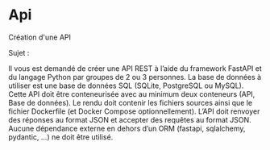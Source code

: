 # Api

Création d'une API 

Sujet : 

Il vous est demandé de créer une API REST à l’aide du framework FastAPI et du
langage Python par groupes de 2 ou 3 personnes. La base de données à utiliser est
une base de données SQL (SQLite, PostgreSQL ou MySQL). Cette API doit être
conteneurisée avec au minimum deux conteneurs (API, Base de données). Le rendu
doit contenir les fichiers sources ainsi que le fichier Dockerfile (et Docker
Compose optionnellement). L’API doit renvoyer des réponses au format JSON et
accepter des requêtes au format JSON. Aucune dépendance externe en dehors d’un
ORM (fastapi, sqlalchemy, pydantic, ...) ne doit être utilisé.
